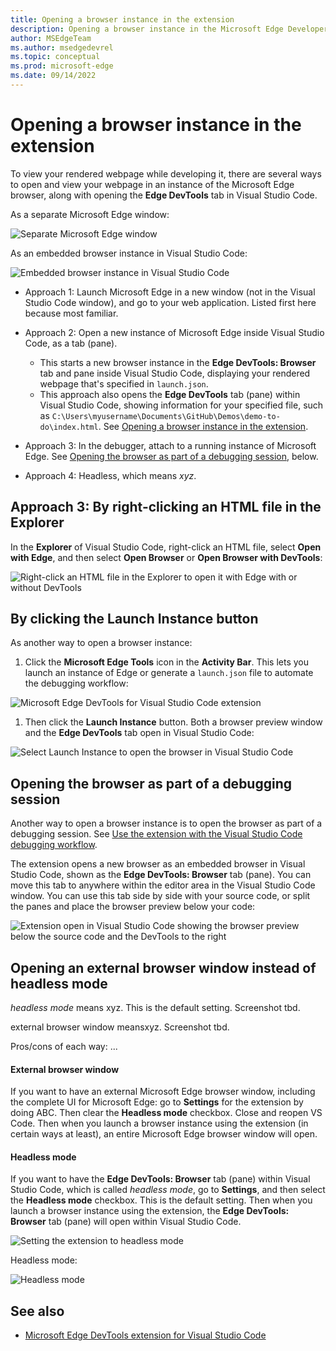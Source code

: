 ```yaml
---
title: Opening a browser instance in the extension
description: Opening a browser instance in the Microsoft Edge Developer Tools extension for Visual Studio Code.
author: MSEdgeTeam
ms.author: msedgedevrel
ms.topic: conceptual
ms.prod: microsoft-edge
ms.date: 09/14/2022
---
```

# Opening a browser instance in the extension

To view your rendered webpage while developing it, there are several ways to open and view your webpage in an instance of the Microsoft Edge browser, along with opening the **Edge DevTools** tab in Visual Studio Code.

As a separate Microsoft Edge window:

![Separate Microsoft Edge window](./opening-browser-instance-images/browser-window.png)

As an embedded browser instance in Visual Studio Code:

![Embedded browser instance in Visual Studio Code](./opening-browser-instance-images/embedded-browser.png)

<!-- todo: link to each of 3 sections.  check topmost nav table.
put the 3 links in order of long article
How specifically do you do each of these approaches?  How do these 3 approaches relate to the long article's sections?
https://docs.microsoft.com/en-us/microsoft-edge/visual-studio-code/microsoft-edge-devtools-extension
-->

*  Approach 1: Launch Microsoft Edge in a new window (not in the Visual Studio Code window), and go to your web application.  Listed first here because most familiar.

*  Approach 2: Open a new instance of Microsoft Edge inside Visual Studio Code, as a tab (pane).
   *  This starts a new browser instance in the **Edge DevTools: Browser** tab and pane inside Visual Studio Code, displaying your rendered webpage that's specified in `launch.json`.
   *  This approach also opens the **Edge DevTools** tab (pane) within Visual Studio Code, showing information for your specified file, such as `C:\Users\myusername\Documents\GitHub\Demos\demo-to-do\index.html`.  See [Opening a browser instance in the extension](./opening-browser-instance.md).

* Approach 3: In the debugger, attach to a running instance of Microsoft Edge.  See [Opening the browser as part of a debugging session](#opening-the-browser-as-part-of-a-debugging-session), below.
<!-- https://docs.microsoft.com/en-us/microsoft-edge/visual-studio-code/microsoft-edge-devtools-extension#opening-the-browser-as-part-of-a-debugging-session -->

*  Approach 4: Headless, which means _xyz_.


<!-- ====================================================================== -->
## Approach 3: By right-clicking an HTML file in the Explorer

In the **Explorer** of Visual Studio Code, right-click an HTML file, select **Open with Edge**, and then select **Open Browser** or **Open Browser with DevTools**:
    
![Right-click an HTML file in the Explorer to open it with Edge with or without DevTools](../microsoft-edge-devtools-extension-images/context-menu-open-in-code.png)


<!-- ====================================================================== -->
## By clicking the Launch Instance button

As another way to open a browser instance:

1. Click the **Microsoft Edge Tools** icon in the **Activity Bar**.  This lets you launch an instance of Edge or generate a `launch.json` file to automate the debugging workflow:

![Microsoft Edge DevTools for Visual Studio Code extension](../microsoft-edge-devtools-extension-images/extension-icon.png)

1. Then click the **Launch Instance** button.  Both a browser preview window and the **Edge DevTools** tab open in Visual Studio Code:

![Select Launch Instance to open the browser in Visual Studio Code](../microsoft-edge-devtools-extension-images/devtools-extension-new-browser-instance.png)


<!-- ====================================================================== -->
## Opening the browser as part of a debugging session

Another way to open a browser instance is to open the browser as part of a debugging session.  See [Use the extension with the Visual Studio Code debugging workflow](./extension-debugging-workflow.md).

The extension opens a new browser as an embedded browser in Visual Studio Code, shown as the **Edge DevTools: Browser** tab (pane).  You can move this tab to anywhere within the editor area in the Visual Studio Code window.  You can use this tab side by side with your source code, or split the panes and place the browser preview below your code:

![Extension open in Visual Studio Code showing the browser preview below the source code and the DevTools to the right](../microsoft-edge-devtools-extension-images/browser-split-down.png)


<!-- ====================================================================== -->
## Opening an external browser window instead of headless mode

_headless mode_ means <!--todo-->xyz.  This is the default setting.  Screenshot tbd.

external browser window means<!--todo-->xyz.  Screenshot tbd.

Pros/cons of each way: ...<!--todo-->


#### External browser window

If you want to have an external Microsoft Edge browser window, including the complete UI for Microsoft Edge: go to **Settings**<!--todo--> for the extension by doing ABC.  Then clear the **Headless mode** checkbox. Close and reopen VS Code. Then when you launch a browser instance using the extension (in certain ways at least), an entire Microsoft Edge browser window will open.


#### Headless mode

If you want to have the **Edge DevTools: Browser** tab (pane) within Visual Studio Code, which is called _headless mode_, go to **Settings**, and then select the **Headless mode** checkbox.  This is the default setting.  Then when you launch a browser instance using the extension, the **Edge DevTools: Browser** tab (pane) will open within Visual Studio Code.

![Setting the extension to headless mode](../microsoft-edge-devtools-extension-images/settings-headless.png)
<!-- todo: new screenshot -->

Headless mode:

![Headless mode](../microsoft-edge-devtools-extension-images/headless.png)
<!-- todo: new screenshot -->


<!-- ====================================================================== -->
## See also

* [Microsoft Edge DevTools extension for Visual Studio Code](../microsoft-edge-devtools-extension.md)
